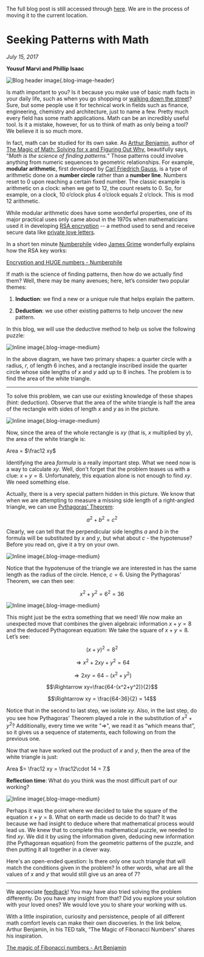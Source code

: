 The full blog post is still accessed through [here](https://www.1onepsilon.com/single-post/2017/07/15/Seeking-Patterns-with-Math/). We are in the process of moving it to the current location.

# Seeking Patterns with Math

*July 15, 2017*

**Yousuf Marvi and Phillip Isaac**

![Blog header image](https://es-app.com/assets/4fiwXA.jpg){.blog-image-header}

Is math important to you? Is it because you make use of basic math facts in your daily life, such as when you go shopping or [walking down the street](https://nrich.maths.org/5546)? Sure, but some people use it for technical work in fields such as finance, engineering, chemistry and architecture, just to name a few. Pretty much every field has some math applications. Math can be an incredibly useful tool. Is it a mistake, however, for us to think of math as only being a tool? We believe it is so much more. 

In fact, math can be studied for its own sake. As [Arthur Benjamin](https://www.math.hmc.edu/~benjamin/), author of [The Magic of Math: Solving for x and Figuring Out Why](https://www.amazon.com/Magic-Math-Solving-Figuring-Out/dp/0465054722/ref=asap_bc?ie=UTF8), beautifully says, “*Math is the science of finding patterns.*” Those patterns could involve anything from numeric sequences to geometric relationships. For example, **modular arithmetic**, first developed by [Carl Friedrich Gauss](https://en.wikipedia.org/wiki/Carl_Friedrich_Gauss), is a type of arithmetic done on a **number circle** rather than a **number line**. Numbers reset to $0$ upon reaching a certain fixed number. The classic example is arithmetic on a clock: when we get to $12$, the count resets to $0$. So, for example, on a clock, $10$ o’clock plus $4$ o’clock equals $2$ o’clock. This is mod $12$ arithmetic.

While modular arithmetic does have some wonderful properties, one of its major practical uses only came about in the 1970s when mathematicians used it in developing [RSA encryption](https://simple.wikipedia.org/wiki/RSA_algorithm) -- a method used to send and receive secure data like [private love letters](http://theconversation.com/the-rsa-algorithm-or-how-to-send-private-love-letters-13191).

In a short ten minute [Numberphile](https://www.numberphile.com/) video [James Grime](http://singingbanana.com/) wonderfully explains how the RSA key works:

[Encryption and HUGE numbers - Numberphile](https://epsilonstream.com/video/w1tn50)

If math is the science of finding patterns, then how do we actually find them? Well, there may be many avenues; here, let’s consider two popular themes:

1) **Induction**: we find a new or a unique rule that helps explain the pattern.

2) **Deduction**: we use other existing patterns to help uncover the new pattern.

In this blog, we will use the deductive method to help us solve the following puzzle:

![Inline image](https://es-app.com/blog-assets/seekingPatternsWithMathImage2.png){.blog-image-medium}

In the above diagram, we have two primary shapes: a quarter circle with a radius, $r$, of length $6$ inches, and a rectangle inscribed inside the quarter circle whose side lengths of $x$ and $y$ add up to $8$ inches. The problem is to find the area of the white triangle.

---

To solve this problem, we can use our existing knowledge of these shapes (hint: deduction). Observe that the area of the white triangle is half the area of the rectangle with sides of length $x$ and $y$ as in the picture.

![Inline image](https://es-app.com/blog-assets/seekingPatternsWithMathImage3.png){.blog-image-medium}

Now, since the area of the whole rectangle is $xy$ (that is, $x$ multiplied by $y$), the area of the white triangle is:

Area = $\frac12 xy$

Identifying the area *formula* is a really important step. What we need now is a way to calculate $xy$. Well, don't forget that the problem teases us with a clue: $x + y = 8$. Unfortunately, this equation alone is not enough to find $xy$. We need something else.

Actually, there is a very special pattern hidden in this picture. We know that when we are attempting to measure a missing side length of a right-angled triangle, we can use [Pythagoras' Theorem](https://www.1onepsilon.com/single-post/2017/05/13/Cut-corners-and-save-up-to-29):

$$a^2+b^2=c^2$$

Clearly, we can tell that the perpendicular side lengths $a$ and $b$ in the formula will be substituted by $x$ and $y$, but what about $c$ - the hypotenuse?  Before you read on, give it a try on your own.

![Inline image](https://es-app.com/blog-assets/youngGirlReachingHigh.jpg){.blog-image-medium}

Notice that the hypotenuse of the triangle we are interested in has the same length as the radius of the circle. Hence, $c = 6$.  Using the Pythagoras' Theorem, we can then see:

$$x^2+y^2=6^2=36$$

![Inline image](https://es-app.com/blog-assets/seekingPatternsWithMathImage4.png){.blog-image-medium}

This might just be the extra something that we need! We now make an unexpected move that combines the given algebraic information $x + y = 8$ and the deduced Pythagorean equation: We take the square of $x + y = 8$. Let’s see:

$$(x+y)^2 = 8^2$$

$$\Rightarrow x^2+2xy+y^2=64$$

$$\Rightarrow 2xy = 64-(x^2+y^2)$$

$$\Rightarrow xy=\frac{64-(x^2+y^2)}{2}$$

$$\Rightarrow xy  = \frac{64-36}{2} = 14$$

Notice that in the second to last step, we isolate $xy$. Also, in the last step, do you see how Pythagoras' Theorem played a role in the substitution of $x^2+ y^2$? Additionally, every time we write "$\Rightarrow$", we read it as “which means that”, so it gives us a sequence of statements, each following on from the previous one.

Now that we have worked out the product of $x$ and $y$, then the area of the white triangle is just:

Area $= \frac12 xy = \frac12\cdot 14 = 7.$

**Reflection time**: What do you think was the most difficult part of our working? 

![Inline image](https://es-app.com/blog-assets/sunThroughClouds.png){.blog-image-medium}

Perhaps it was the point where we decided to take the square of the equation $x + y = 8$. What on earth made us decide to do that? It was because we had insight to deduce where that mathematical process would lead us. We knew that to complete this mathematical puzzle, we needed to find $xy$. We did it by using the information given, deducing new information (the Pythagorean equation) from the geometric patterns of the puzzle, and then putting it all together in a clever way.

Here's an open-ended question: Is there only one such triangle that will match the conditions given in the problem? In other words, what are all the values of $x$ and $y$ that would still give us an area of $7$?

---

We appreciate [feedback](https://oneonepsilon.com/contact)! You may have also tried solving the problem differently. Do you have any insight from that? Did you explore your solution with your loved ones? We would love you to share your working with us.   

With a little inspiration, curiosity and persistence, people of all different math comfort levels can make their own discoveries.  In the link below, Arthur Benjamin, in his TED talk, “The Magic of Fibonacci Numbers” shares his inspiration.   

[The magic of Fibonacci numbers - Art Benjamin](https://youtu.be/SjSHVDfXHQ4)